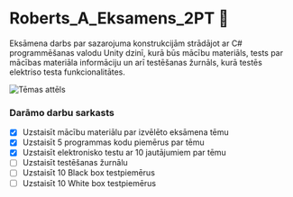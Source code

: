 # Roberts_A_Eksamens_2PT :1st_place_medal:
Eksāmena darbs par sazarojuma konstrukcijām strādājot ar C# programmēšanas valodu Unity dzinī, kurā būs mācību materiāls, tests par mācības materiāla informāciju un arī testēšanas žurnāls, kurā testēs elektriso testa funkcionalitātes.

![Tēmas attēls](https://miro.medium.com/max/1200/1*wsCXITI2FGuSM0xxKqIRyw.png)


### **Darāmo darbu sarkasts**
- [x] Uzstaisīt mācību materiālu par izvēlēto eksāmena tēmu
- [x] Uzstaisīt 5 programmas kodu piemērus par tēmu
- [x] Uzstaisīt elektronisko testu ar 10 jautājumiem par tēmu
- [ ] Uzstaisīt testēšanas žurnālu
- [ ] Uzstaisīt 10 Black box testpiemērus
- [ ] Uzstaisīt 10 White box testpiemērus
